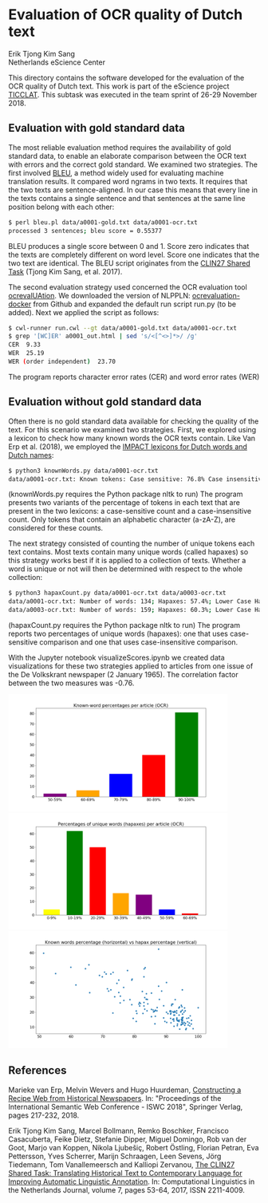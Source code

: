 # Evaluation of OCR quality of Dutch text

Erik Tjong Kim Sang<br>Netherlands eScience Center

This directory contains the software developed for the evaluation
of the OCR quality of Dutch text. This work is part of the eScience
project [TICCLAT](https://www.esciencecenter.nl/project/ticclat).
This subtask was executed in the team sprint of 26-29 November 2018.

## Evaluation with gold standard data

The most reliable evaluation method requires the availability of
gold standard data, to enable an elaborate comparison between 
the OCR text with errors and the correct gold standard. We 
examined two strategies. The first involved 
[BLEU](https://en.wikipedia.org/wiki/BLEU), a method widely used
for evaluating machine translation results. It compared word 
ngrams in two texts. It requires that the two texts are 
sentence-aligned. In our case this means that every line in the 
texts contains a single sentence and that sentences at the same
line position belong with each other:

```sh
$ perl bleu.pl data/a0001-gold.txt data/a0001-ocr.txt
processed 3 sentences; bleu score = 0.55377
```

BLEU produces a single score between 0 and 1. Score zero indicates 
that the texts are completely different on word level. Score one
indicates that the two text are identical. The BLEU script 
originates from the [CLIN27 Shared Task](https://ifarm.nl/clin2017st/) 
(Tjong Kim Sang, et al. 2017).

The second evaluation strategy used concerned the OCR evaluation
tool [ocrevalUAtion](https://github.com/impactcentre/ocrevalUAtion).
We downloaded the version of NLPPLN: [ocrevaluation-docker](https://github.com/nlppln/ocrevaluation-docker)
from Github and expanded the default run script run.py (to be added). Next
we applied the script as follows:

```sh
$ cwl-runner run.cwl --gt data/a0001-gold.txt data/a0001-ocr.txt
$ grep '[WC]ER' a0001_out.html | sed 's/<[^<>]*>/ /g'
CER  9.33 
WER  25.19 
WER (order independent)  23.70 
```

The program reports character error rates (CER) and word error
rates (WER)

## Evaluation without gold standard data

Often there is no gold standard data available for checking the 
quality of the text. For this scenario we examined two strategies.
First, we explored using a lexicon to check how many known words 
the OCR texts contain. Like Van Erp et al. (2018), we employed 
the [IMPACT lexicons for Dutch words and Dutch names](https://www.digitisation.eu/tools-resources/language-resources/historical-and-named-entities-lexica-of-dutch/):

```sh
$ python3 knownWords.py data/a0001-ocr.txt
data/a0001-ocr.txt: Known tokens: Case sensitive: 76.8% Case insensitive: 80.5%
```

(knownWords.py requires the Python package nltk to run)
The program presents two variants of the percentage of tokens in 
each text that are present in the two lexicons: a case-sensitive
count and a case-insensitive count. Only tokens that contain an
alphabetic character (a-zA-Z), are considered for these counts.

The next strategy consisted of counting the number of unique 
tokens each text contains. Most texts contain many unique words
(called hapaxes) so this strategy works best if it is applied to
a collection of texts. Whether a word is unique or not will then
be determined with respect to the whole collection:

```sh
$ python3 hapaxCount.py data/a0001-ocr.txt data/a0003-ocr.txt 
data/a0001-ocr.txt: Number of words: 134; Hapaxes: 57.4%; Lower Case Hapaxes: 51.4%
data/a0003-ocr.txt: Number of words: 159; Hapaxes: 60.3%; Lower Case Hapaxes: 50.9%
```

(hapaxCount.py requires the Python package nltk to run) 
The program reports two percentages of unique words (hapaxes):
one that uses case-sensitive comparison and one that uses
case-insensitive comparison.

With the Jupyter notebook visualizeScores.ipynb we created data
visualizations for these two strategies applied to articles from
one issue of the De Volkskrant newspaper (2 January 1965). The 
correlation factor between the two measures was -0.76.

<img src="images/knownWords.png" width="440"> <img src="images/hapaxCount.png" width="440"> <img src="images/comparison.png" width="440">

## References

Marieke van Erp, Melvin Wevers and Hugo Huurdeman, [Constructing a Recipe Web from Historical Newspapers](https://github.com/DHLab-nl/historical-recipe-web/blob/master/constructing-recipe-web-2.pdf). In: "Proceedings of the International Semantic Web Conference - ISWC 2018", Springer Verlag, pages 217-232, 2018.

Erik Tjong Kim Sang, Marcel Bollmann, Remko Boschker, Francisco Casacuberta, Feike Dietz, Stefanie Dipper, Miguel Domingo, Rob van der Goot, Marjo van Koppen, Nikola Ljubešiç, Robert Östling, Florian Petran, Eva Pettersson, Yves Scherrer, Marijn Schraagen, Leen Sevens, Jörg Tiedemann, Tom Vanallemeersch and Kalliopi Zervanou, [The CLIN27 Shared Task: Translating Historical Text to Contemporary Language for Improving Automatic Linguistic Annotation](http://clinjournal.org/sites/clinjournal.org/files/04.clin27-shared-task.pdf). In: Computational Linguistics in the Netherlands Journal, volume 7, pages 53-64, 2017, ISSN 2211-4009.
